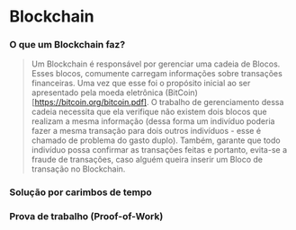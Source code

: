 # Blockchain

### O que um Blockchain faz?
> Um Blockchain é responsável por gerenciar uma cadeia de Blocos.
> Esses blocos, comumente carregam informações sobre transações financeiras.
> Uma vez que esse foi o propósito inicial ao ser apresentado pela moeda eletrônica (BitCoin)[https://bitcoin.org/bitcoin.pdf].
> O trabalho de gerenciamento dessa cadeia necessita que ela verifique não existem dois blocos que realizam a mesma informação (dessa forma um indivíduo poderia fazer a mesma transação para dois outros indivíduos - esse é chamado de problema do gasto duplo).
> Também, garante que todo indivíduo possa confirmar as transações feitas e portanto, evita-se a fraude de transações, caso alguém queira inserir um Bloco de transação no Blockchain.
>
### Solução por carimbos de tempo
>
>
### Prova de trabalho (Proof-of-Work)
